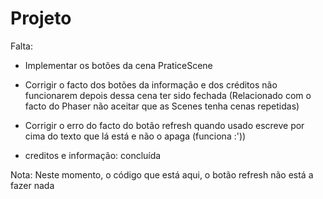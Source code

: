# Projeto
Falta:
* Implementar os botões da cena PraticeScene
* Corrigir o facto dos botões da informação e dos créditos não funcionarem depois dessa cena ter sido fechada (Relacionado com o facto do Phaser não aceitar que as Scenes tenha cenas repetidas)
* Corrigir o erro do facto do botão refresh quando usado escreve por cima do texto que lá está e não o apaga (funciona :'))




* creditos e informação: concluída 


Nota: Neste momento, o código que está aqui, o botão refresh não está a fazer nada
